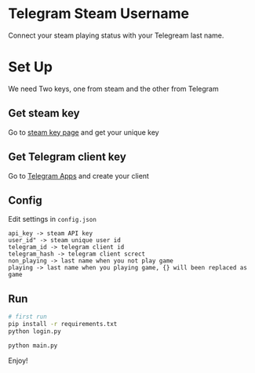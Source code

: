 # Telegram Steam Username

Connect your steam playing status with your Telegream last name.

# Set Up

We need Two keys, one from steam and the other from Telegram

## Get steam key

Go to [steam key page](https://steamcommunity.com/dev/apikey)
 and get your unique key

## Get Telegram client key

Go to [Telegram Apps](https://my.telegram.org/apps) and create your client

## Config

Edit settings in `config.json`

```
api_key -> steam API key
user_id" -> steam unique user id
telegram_id -> telegram client id
telegram_hash -> telegram client screct
non_playing -> last name when you not play game
playing -> last name when you playing game, {} will been replaced as game
```

## Run

```bash
# first run
pip install -r requirements.txt
python login.py

python main.py
```

Enjoy!
